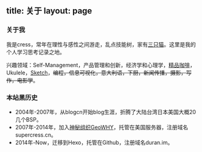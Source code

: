 title: 关于
layout: page
---
### 关于我

我是cress，常年在理性与感性之间游走，乱点技能树，家有[三只猫](https://www.instagram.com/p/BK0Tm-ZgWya/?taken-by=kuresu)。这里是我的个人学习思考记录之地。

兴趣领域：Self-Management，产品管理和创新，经济学和心理学，[精品咖啡](http://duran.im/tags/coffee/)，Ukulele，[Sketch](http://duran.im/tags/sketch/)，~~编程，信息可视化，意大利语，下厨，新闻传播，摄影，写作，电影学~~。

### 本站黑历史

- 2004年-2007年，从blogcn开始blog生涯，折腾了大陆台湾日本美国大概20几个BSP。
- 2007年-2014年，加入[神秘组织GeoWHY](https://site.douban.com/geowhy/room/13493/)，托管在美国服务器，注册域名supercress.cn。
- 2014年-Now，迁移到Hexo，托管在Github，注册域名duran.im。